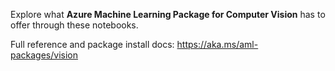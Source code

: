 Explore what **Azure Machine Learning Package for Computer Vision** has to offer through these notebooks.

Full reference and package install docs: https://aka.ms/aml-packages/vision
